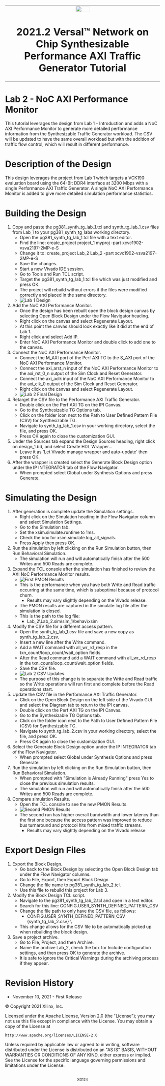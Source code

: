 <table>
 <tr>
   <td align="center"><img src="https://www.xilinx.com/content/dam/xilinx/imgs/press/media-kits/corporate/xilinx-logo.png" width="30%"/><h1>2021.2 Versal™ Network on Chip Synthesizable Performance AXI Traffic Generator Tutorial</h1>
   </td>
 </tr>
</table>

# Lab 2 - NoC AXI Performance Monitor

This tutorial leverages the design from Lab 1 - Introduction and adds a NoC AXI Performance Monitor to generate more detailed performance information from the Synthesizable Traffic Generator workload. The CSV will be updated to have the same overall workload but with the addition of traffic flow control, which will result in different performance.

# Description of the Design

This design leverages the project from Lab 1 which targets a VCK190 evaluation board using the 64-Bit DDR4 interface at 3200 Mbps with a single Performance AXI Traffic Generator. A single NoC AXI Performance Monitor is added to give more detailed simulation performance statistics.

# Building the Design

1. Copy and paste the pg381_synth_tg_lab_1.tcl and synth_tg_lab_1.csv files from Lab_1 to your pg381_synth_tg_labs working directory.
    * Open the pg381_synth_tg_lab_1.tcl file with a text editor.
    * Find the line:
     create_project project_1 myproj -part xcvc1902-vsva2197-2MP-e-S
    * Change it to:
     create_project Lab_2 Lab_2 -part xcvc1902-vsva2197-2MP-e-S
    * Save the changes.
    * Start a new Vivado IDE session.
    * Go to Tools and Run TCL script.
    * Target the pg381_synth_tg_lab_1.tcl file which was just modified and press OK.
    * The project will rebuild without errors if the files were modified correctly and placed in the same directory.
    * ![Lab 1 Design](images/rebuilt_design.jpg)
1.  Add the NoC AXI Performance Monitor.
    * Once the design has been rebuilt open the block design canvas by selecting Open Block Design under the Flow Navigator heading.
    * Right click on the canvas and select Regenerate Layout.
    * At this point the canvas should look exactly like it did at the end of Lab 1.
    * Right click and select Add IP.
    * Enter NoC AXI Performance Monitor and double click to add one to the canvas.
1. Connect the NoC AXI Performance Monitor.
    * Connect the M_AXI port of the Perf AXI TG to the S_AXI port of the NoC AXI Performance Monitor.
    * Connect the axi_arst_n input of the NoC AXI Performance Monitor to the axi_rst_0_n output of the Sim Clock and Reset Generator.
    * Connect the axi_aclk input of the NoC AXI Performance Monitor to the axi_clk_0 output of the Sim Clock and Reset Generator.
    * Right click on the canvas and select Regenerate Layout.
    * ![Lab 2 Final Design](images/added_axi_pmon.jpg)
1. Retarget the CSV file to the Performance AXI Traffic Generator.
    * Double click on the Perf AXI TG on the IPI Canvas.
    * Go to the Synthesizable TG Options tab.
    * Click on the folder icon next to the Path to User Defined Pattern File (CSV) for Synthesizable TG.
    * Navigate to synth_tg_lab_1.csv in your working directory, select the file, and press OK.
    * Press OK again to close the customization GUI.
1. Under the Sources tab expand the Design Sources heading, right click on design_1.bd, and select Create HDL Wrapper...
    * Leave it as 'Let Vivado manage wrapper and auto-update' then press OK.
1. After the wrapper is created select the Generate Block Design option under the IP INTEGRATOR tab of the Flow Navigator.
    * When prompted select Global under Synthesis Options and press Generate.

# Simulating the Design

1. After generation is complete update the Simulation settings.
    * Right click on the Simulation heading in the Flow Navigator column and select Simulation Settings.
    * Go to the Simulation tab.
    * Set the xsim.simulate.runtime to 1ms.
    * Check the box for xsim.simulate.log_all_signals.
    * Press Apply then press OK.
1. Run the simulation by left clicking on the Run Simulation button, then Run Behavioral Simulation.
    * The simulation will run and will automatically finish after the 500 Writes and 500 Reads are complete.
1. Expand the TCL console after the simulation has finished to review the AXI NoC Performance Monitor results.
    * ![First PMON Results](images/lab_2_axi_pmon_first_run.jpg)
    * This is the performance when you have both Write and Read traffic occurring at the same time, which is suboptimal because of protocol churn.
      * Results may vary slightly depending on the Vivado release.
    * The PMON results are captured in the simulate.log file after the simulation is closed.
    * This is the path to the log file:
      * Lab_2\Lab_2.sim\sim_1\behav\xsim
1. Modify the CSV file for a different access pattern.
    * Open the synth_tg_lab_1.csv file and save a new copy as synth_tg_lab_2.csv.
    * Insert a new line after the Write command.
    * Add a WAIT command with all_wr_rd_resp in the txn_count/loop_count/wait_option fields.
    * After the Read command add a WAIT command with all_wr_rd_resp in the txn_count/loop_count/wait_option fields.
    * Save the CSV file.
    * ![Lab 2 CSV Updates](images/updated_csv_file.jpg)
    * The purpose of this change is to separate the Write and Read traffic so the Write operations will run first and complete before the Read operations start.
1. Update the CSV file in the Performance AXI Traffic Generator.
    * Click on the Open Block Design on the left side of the Vivado GUI and select the Diagram tab to return to the IPI canvas.
    * Double click on the Perf AXI TG on the IPI Canvas.
    * Go to the Synthesizable TG Options tab.
    * Click on the folder icon next to the Path to User Defined Pattern File (CSV) for Synthesizable TG.
    * Navigate to synth_tg_lab_2.csv in your working directory, select the file, and press OK.
    * Press OK again to close the customization GUI.
1. Select the Generate Block Design option under the IP INTEGRATOR tab of the Flow Navigator.
    * When prompted select Global under Synthesis Options and press Generate.
1. Run the simulation by left clicking on the Run Simulation button, then Run Behavioral Simulation.
    * When prompted with "Simulation is Already Running" press Yes to close the previous simulation results.
    * The simulation will run and will automatically finish after the 500 Writes and 500 Reads are complete.
1. Compare simulation Results.
    * Open the TCL console to see the new PMON Results.
    * ![Second PMON Results](images/lab_2_axi_pmon_second_run.jpg)
    * The second run has higher overall bandwidth and lower latency than the first one because the access pattern was improved to reduce bus turnaround and protocol hits from mixed traffic streams.
      * Results may vary slightly depending on the Vivado release

# Export Design Files

1. Export the Block Design.
    * Go back to the Block Design by selecting the Open Block Design tab under the Flow Navigator columns.
    * Go to File, Export, then Export Block Design.
    * Change the file name to pg381_synth_tg_lab_2.tcl.
    * Use this file to rebuild this project for Lab 3.
1. Modify the Block Design TCL script.
    * Navigate to the pg381_synth_tg_lab_2.tcl and open in a text editor.
    * Search for this line:
    CONFIG.USER_SYNTH_DEFINED_PATTERN_CSV
    * Change the file path to only have the CSV file, as follows:
      * CONFIG.USER_SYNTH_DEFINED_PATTERN_CSV {synth_tg_lab_2.csv} \
    * This change allows for the CSV file to be automatically picked up when rebuilding the block design.
1. Save a project archive.
    * Go to File, Project, and then Archive.
    * Name the archive Lab_2, check the box for Include configuration settings, and then press OK to generate the archive.
    * It is safe to ignore the Critical Warnings during the archiving process if they appear.


# Revision History
* November 10, 2021 - First Release

© Copyright 2021 Xilinx, Inc.

Licensed under the Apache License, Version 2.0 (the "License");
you may not use this file except in compliance with the License.
You may obtain a copy of the License at

    http://www.apache.org/licenses/LICENSE-2.0

Unless required by applicable law or agreed to in writing, software
distributed under the License is distributed on an "AS IS" BASIS,
WITHOUT WARRANTIES OR CONDITIONS OF ANY KIND, either express or implied.
See the License for the specific language governing permissions and
limitations under the License.
<p align="center"><br><sup>XD124</sup></br></p>
